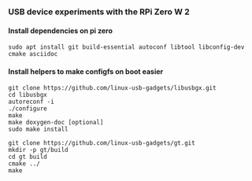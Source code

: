### USB device experiments with the RPi Zero W 2

#### Install dependencies on pi zero
    sudo apt install git build-essential autoconf libtool libconfig-dev cmake asciidoc

#### Install helpers to make configfs on boot easier
    git clone https://github.com/linux-usb-gadgets/libusbgx.git
    cd libusbgx
    autoreconf -i
    ./configure
    make
    make doxygen-doc [optional]
    sudo make install

    git clone https://github.com/linux-usb-gadgets/gt.git
    mkdir -p gt/build
    cd gt build
    cmake ../
    make
    
